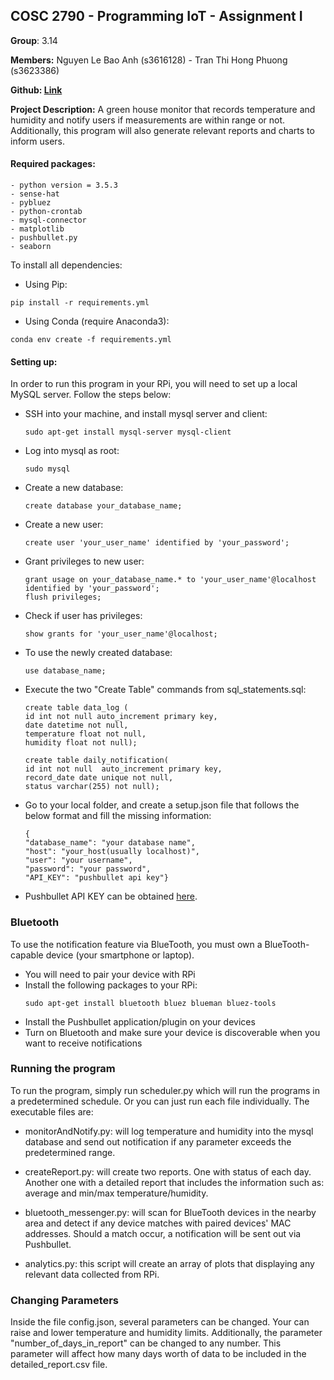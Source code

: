 ## **COSC 2790 - Programming IoT - Assignment I**

**Group**: 3.14

**Members:** Nguyen Le Bao Anh (s3616128) -  Tran Thi Hong Phuong (s3623386)

**Github: [Link](https://github.com/usefulmana/IoT---Assignment-I---Green-House-Monitor)** <br> 

**Project Description:** A green house monitor that records temperature and humidity and notify users if measurements
are within range or not. Additionally, this program will also generate relevant reports and charts to inform users.

#### Required packages:
    - python version = 3.5.3
    - sense-hat
    - pybluez
    - python-crontab
    - mysql-connector
    - matplotlib
    - pushbullet.py
    - seaborn
To install all dependencies:
- Using Pip:
````
pip install -r requirements.yml
````
- Using Conda (require Anaconda3):
````
conda env create -f requirements.yml
````
#### Setting up:
In order to run this program in your RPi, you will need to set up a local MySQL server. Follow the steps below:
- SSH into your machine, and install mysql server and client:
    ``````
    sudo apt-get install mysql-server mysql-client
    ``````
- Log into mysql as root:
    ````
    sudo mysql
    ````
- Create a new database:
    ````
    create database your_database_name;
    ````
- Create a new user:
    ````
    create user 'your_user_name' identified by 'your_password';
    ````
- Grant privileges to new user:
    ````
    grant usage on your_database_name.* to 'your_user_name'@localhost identified by 'your_password';
    flush privileges;
    ````
- Check if user has privileges:
    ````
    show grants for 'your_user_name'@localhost;
    ````
- To use the newly created database:
    ````
    use database_name;
    ````
- Execute the two "Create Table" commands from sql_statements.sql:
    ````
    create table data_log (
    id int not null auto_increment primary key,
    date datetime not null,
    temperature float not null,
    humidity float not null);
    
    create table daily_notification(
    id int not null  auto_increment primary key,
    record_date date unique not null,
    status varchar(255) not null);
    ````
- Go to your local folder, and create a setup.json file that follows the below format and fill the missing information:
    ````
    {
  "database_name": "your database name",
  "host": "your_host(usually localhost)",
  "user": "your username",
  "password": "your password",
  "API_KEY": "pushbullet api key"}
    ````
- Pushbullet API KEY can be obtained  [here](https://www.pushbullet.com/).
### Bluetooth
To use the notification feature via BlueTooth, you must own a BlueTooth-capable device (your smartphone or laptop).
- You will need to pair your device with RPi
- Install the following packages to your RPi:
    ````
    sudo apt-get install bluetooth bluez blueman bluez-tools
    ````
- Install the Pushbullet application/plugin on your devices
- Turn on Bluetooth and make sure your device is discoverable when you want to receive notifications

### Running the program

To run the program, simply run scheduler.py which will run the programs in a predetermined schedule.
Or you can just run each file individually. The executable files are:
- monitorAndNotify.py: will log temperature and humidity into the mysql database and send out notification if any
parameter exceeds the predetermined range.

- createReport.py: will create two reports. One with status of each day. Another one with a detailed report that 
includes the information such as: average and min/max temperature/humidity.

- bluetooth_messenger.py: will scan for BlueTooth devices in the nearby area and detect if any device matches with paired
devices' MAC addresses. Should a match occur, a notification will be sent out via Pushbullet.

- analytics.py: this script will create an array of plots that displaying any relevant data collected from RPi.

### Changing Parameters

Inside the file config.json, several parameters can be changed. Your can raise and lower temperature and humidity limits.
Additionally, the parameter "number_of_days_in_report" can be changed to any number. This parameter will affect how 
many days worth of data to be included in the detailed_report.csv file.